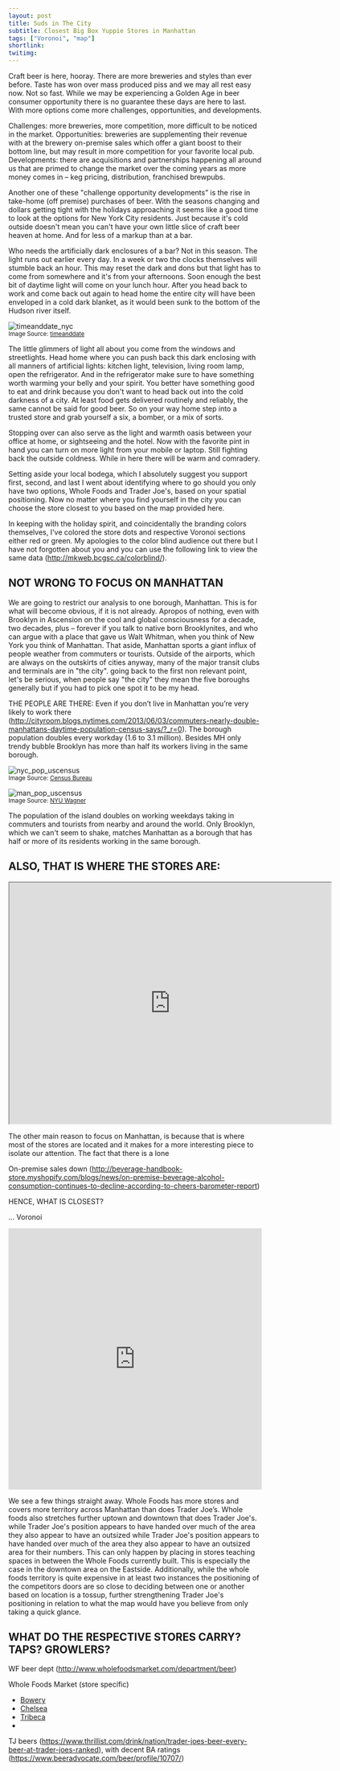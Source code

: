 ```yaml
---
layout: post
title: Suds in The City
subtitle: Closest Big Box Yuppie Stores in Manhattan
tags: ["Voronoi", "map"]
shortlink: 
twitimg: 
---
```




Craft beer is here, hooray. There are more breweries and styles than ever before. Taste has won over mass produced piss and we may all rest easy now. Not so fast. While we may be experiencing a Golden Age in beer consumer opportunity there is no guarantee these days are here to last. With more options come more challenges, opportunities, and developments. 

Challenges: more breweries, more competition, more difficult to be noticed in the market. Opportunities: breweries are supplementing their revenue with at the brewery on-premise sales which offer a giant boost to their bottom line, but may result in more competition for your favorite local pub. Developments: there are acquisitions and partnerships happening all around us that are primed to change the market over the coming years as more money comes in – keg pricing, distribution, franchised brewpubs. 

Another one of these "challenge opportunity developments” is the rise in take-home (off premise) purchases of beer. With the seasons changing and dollars getting tight with the holidays approaching it seems like a good time to look at the options for New York City residents. Just because it's cold outside doesn't mean you can't have your own little slice of craft beer heaven at home. And for less of a markup than at a bar. 

Who needs the artificially dark enclosures of a bar? Not in this season. The light runs out earlier every day. In a week or two the clocks themselves will stumble back an hour. This may reset the dark and dons but that light has to come from somewhere and it's from your afternoons. Soon enough the best bit of daytime light will come on your lunch hour. After you head back to work and come back out again to head home the entire city will have been enveloped in a cold dark blanket, as it would been sunk to the bottom of the Hudson river itself. 

<img src="/gallery/2016/suds-city/timeanddate_nyc.PNG" alt="timeanddate_nyc" /><br>
<sub>Image Source: <a href="https://www.timeanddate.com/sun/usa/new-york" target="_blank">timeanddate</a></sub>

The little glimmers of light all about you come from the windows and streetlights. Head home where you can push back this dark enclosing with all manners of artificial lights: kitchen light, television, living room lamp, open the refrigerator. And in the refrigerator make sure to have something worth warming your belly and your spirit. You better have something good to eat and drink because you don't want to head back out into the cold darkness of a city. At least food gets delivered routinely and reliably, the same cannot be said for good beer. So on your way home step into a trusted store and grab yourself a six, a bomber, or a mix of sorts.


Stopping over can also serve as the light and warmth oasis between your office at home, or sightseeing and the hotel. Now with the favorite pint in hand you can turn on more light from your mobile or laptop. Still fighting back the outside coldness. While in here there will be warm and comradery.  


Setting aside your local bodega, which I absolutely suggest you support first, second, and last I went about identifying where to go should you only have two options, Whole Foods and Trader Joe's, based on your spatial positioning. Now no matter where you find yourself in the city you can choose the store closest to you based on the map provided here.

In keeping with the holiday spirit, and coincidentally the branding colors themselves, I've colored the store dots and respective Voronoi sections either red or green. My apologies to the color blind audience out there but I have not forgotten about you and you can use the following link to view the same data (http://mkweb.bcgsc.ca/colorblind/). 

## NOT WRONG TO FOCUS ON MANHATTAN

We are going to restrict our analysis to one borough, Manhattan. This is for what will become obvious, if it is not already. Apropos of nothing, even with Brooklyn in Ascension on the cool and global consciousness for a decade, two decades, plus – forever if you talk to native born Brooklynites, and who can argue with a place that gave us Walt Whitman, when you think of New York you think of Manhattan. That aside, Manhattan sports a giant influx of people weather from commuters or tourists. Outside of the airports, which are always on the outskirts of cities anyway, many of the major transit clubs and terminals are in "the city". going back to the first non relevant point, let's be serious, when people say "the city" they mean the five boroughs generally but if you had to pick one spot it to be my head.

THE PEOPLE ARE THERE: Even if you don’t live in Manhattan you’re very likely to work there (http://cityroom.blogs.nytimes.com/2013/06/03/commuters-nearly-double-manhattans-daytime-population-census-says/?_r=0). The borough population doubles every workday (1.6 to 3.1 million). Besides MH only trendy bubble Brooklyn has more than half its workers living in the same borough. 

<img src="/gallery/2016/suds-city/nyc_pop_uscensus.png" alt="nyc_pop_uscensus" /><br>
<sub>Image Source: <a href="http://www.census.gov/newsroom/releases/pdf/cb13-tps.53_chart2.pdf" target="_blank">Census Bureau</a></sub>

<img src="/gallery/2016/suds-city/man_pop_uscensus.png" alt="man_pop_uscensus" /><br>
<sub>Image Source: <a href="https://wagner.nyu.edu/files/rudincenter/dynamic_pop_manhattan.pdf" target="_blank">NYU Wagner</a></sub>

The population of the island doubles on working weekdays taking in commuters and tourists from nearby and around the world. Only Brooklyn, which we can't seem to shake, matches Manhattan as a borough that has half or more of its residents working in the same borough.

## ALSO, THAT IS WHERE THE STORES ARE: 

<iframe src="https://www.google.com/maps/d/embed?mid=1RTa4IKNyHEcfF2PCA1J3vbRPUjY" width="640" height="480"></iframe>

The other main reason to focus on Manhattan, is because that is where most of the stores are located and it makes for a more interesting piece to isolate our attention. The fact that there is a lone 


On-premise sales down (http://beverage-handbook-store.myshopify.com/blogs/news/on-premise-beverage-alcohol-consumption-continues-to-decline-according-to-cheers-barometer-report)

HENCE, WHAT IS CLOSEST? 

… Voronoi

<iframe width="100%" height="520" frameborder="0" src="https://endlesspint8.carto.com/viz/9bb87bba-9c19-11e6-b223-0e3ebc282e83/embed_map" allowfullscreen webkitallowfullscreen mozallowfullscreen oallowfullscreen msallowfullscreen></iframe>

We see a few things straight away. Whole Foods has more stores and covers more territory across Manhattan than does Trader Joe’s. Whole foods also stretches further uptown and downtown that does Trader Joe's. while Trader Joe's position appears to have handed over much of the area they also appear to have an outsized while Trader Joe's position appears to have handed over much of the area they also appear to have an outsized area for their numbers. This can only happen by placing in stores teaching spaces in between the Whole Foods currently built. This is especially the case in the downtown area on the Eastside. Additionally, while the whole foods territory is quite expensive in at least two instances the positioning of the competitors doors are so close to deciding between one or another based on location is a tossup, further strengthening Trader Joe's positioning in relation to what the map would have you believe from only taking a quick glance.

## WHAT DO THE RESPECTIVE STORES CARRY? TAPS? GROWLERS?

WF beer dept (http://www.wholefoodsmarket.com/department/beer)

Whole Foods Market (store specific)

* [Bowery](http://www.wholefoodsmarket.com/service/beer-menu-bowery)
* [Chelsea](http://www.wholefoodsmarket.com/service/beer-menu-chelsea)
* [Tribeca](http://www.wholefoodsmarket.com/service/beer-menu-tribeca)
* 

TJ beers (https://www.thrillist.com/drink/nation/trader-joes-beer-every-beer-at-trader-joes-ranked), with decent BA ratings (https://www.beeradvocate.com/beer/profile/10707/)
